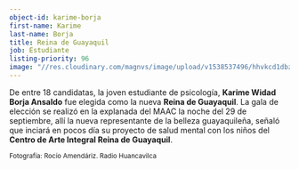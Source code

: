 ```yaml
---
object-id: karime-borja
first-name: Karime
last-name: Borja
title: Reina de Guayaquil
job: Estudiante
listing-priority: 96
image: "//res.cloudinary.com/magnvs/image/upload/v1538537496/hhvkcd1dbzm68xlwdtbw.jpg"
---
```


De entre 18 candidatas, la joven estudiante de psicología, **Karime Widad Borja Ansaldo** fue elegida como la nueva **Reina de Guayaquil**. La gala de elección se realizó en la explanada del MAAC la noche del 29 de septiembre, allí la nueva representante de la belleza guayaquileña, señaló que inciará en pocos día su proyecto de salud mental con los niños del **Centro de Arte Integral Reina de Guayaquil**.

<small>Fotografía: Rocío Amendáriz. Radio Huancavilca</small>
